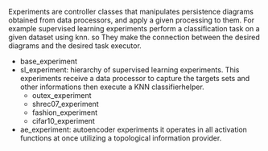 Experiments are controller classes that manipulates persistence diagrams obtained from data processors, and apply a given processing to them.
For example supervised learning experiments perform a classification task on a given dataset using knn. so They make the connection between the desired diagrams and the desired task executor. 

- base_experiment
- sl_experiment: hierarchy of supervised learning experiments. This experiments receive a data processor to capture the targets sets and other informations then execute a KNN classifierhelper.  
  - outex_experiment
  - shrec07_experiment
  - fashion_experiment
  - cifar10_experiment
- ae_experiment: autoencoder experiments it operates in all activation functions at once utilizing a topological information provider.

